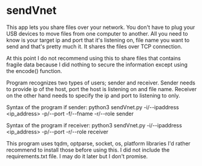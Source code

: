 # sendVnet

This app lets you share files over your network. You don't have to plug your USB devices to move files from one computer to another.
All you need to know is your target ip and port that it's listening on, file name you want to send and that's pretty much it.
It shares the files over TCP connection.

At this point I do not recommend using this to share files that contains fragile data because I did nothing to secure the information except using the encode() function.

Program recognizes two types of users; sender and receiver.
Sender needs to provide ip of the host, port the host is listening on and file name.
Receiver on the other hand needs to specify the ip and port to listening to only.

Syntax of the program if sender:   python3 sendVnet.py -i/--ipaddress <ip_address> -p/--port <port> -f/--fname <filename> -r/--role sender
  
Syntax of the program if receiver: python3 sendVnet.py -i/--ipaddress <ip_address> -p/--port <port> -r/--role receiver

This program uses tqdm, optparse, socket, os, platform libraries
I'd rather recommend to install those before using this. I did not include the requirements.txt file. I may do it later but I don't promise.
